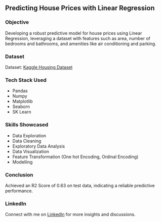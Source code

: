 ## Predicting House Prices with Linear Regression

### Objective
Developing a robust predictive model for house prices using Linear Regression, leveraging a dataset with features such as area, number of bedrooms and bathrooms, and amenities like air conditioning and parking.

### Dataset
Dataset: [Kaggle Housing Dataset](https://www.kaggle.com/datasets/ashydv/housing-dataset)

### Tech Stack Used
- Pandas
- Numpy
- Matplotlib
- Seaborn
- SK Learn

### Skills Showcased
- Data Exploration
- Data Cleaning
- Exploratory Data Analysis
- Data Visualization
- Feature Transformation (One hot Encoding, Ordinal Encoding)
- Modelling

### Conclusion
Achieved an R2 Score of 0.63 on test data, indicating a reliable predictive performance.

### LinkedIn
Connect with me on [LinkedIn](https://www.linkedin.com/in/chaithra-shree-p-b27536274/) for more insights and discussions.
